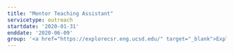 ```yaml
---
title: "Mentor Teaching Assistant"
servicetype: outreach
startdate: '2020-01-31'
enddate: '2020-06-09'
group: '<a href="https://explorecsr.eng.ucsd.edu/" target="_blank">ExploreCSR</a>, <a href="https://cse.ucsd.edu/" target="_blank">CSE Department</a>, <a href="https://ucsd.edu/" target="_blank">UC San Diego</a>'
---
```

